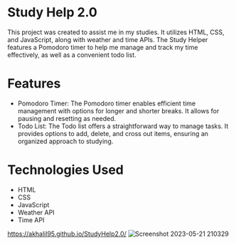 
# Study Help 2.0

This project was created to assist me in my studies. It utilizes HTML, CSS, and JavaScript, along with weather and time APIs. The Study Helper features a Pomodoro timer to help me manage and track my time effectively, as well as a convenient todo list.

# Features
- Pomodoro Timer: The Pomodoro timer enables efficient time management with options for longer and shorter breaks. It allows for pausing and resetting as needed.
- Todo List: The Todo list offers a straightforward way to manage tasks. It provides options to add, delete, and cross out items, ensuring an organized approach to studying.

# Technologies Used
- HTML
- CSS
- JavaScript
- Weather API
- Time API


https://akhalil95.github.io/StudyHelp2.0/
![Screenshot 2023-05-21 210329](https://github.com/akhalil95/StudyHelp2.0/assets/68371207/b991b2a5-0b64-4e46-9906-6ff29a6be8a5)

 
